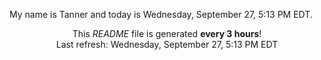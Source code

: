 My name is Tanner and today is Wednesday, September 27, 5:13 PM EDT.

<p align="center">This <i>README</i> file is generated <b>every 3 hours</b>!</br>Last refresh: Wednesday, September 27, 5:13 PM EDT<br /></p>
